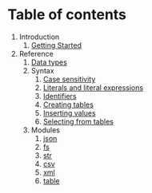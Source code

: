 # Table of contents

1. Introduction
    1. [Getting Started](./introduction/getting_started.md)
2. Reference
    1. [Data types](./reference/data_types/data_types.md)
    2. Syntax
        1. [Case sensitivity](./reference/syntax/case_sensitivity.md)
        2. [Literals and literal expressions](./reference/syntax/literals.md)
        3. [Identifiers](./reference/syntax/identifiers.md)
        4. [Creating tables](./reference/syntax/create_table.md)
        5. [Inserting values](./reference/syntax/insert_table.md)
        6. [Selecting from tables](./reference/syntax/select_from.md)
    3. Modules
        1. [json](.\modules\json.md)
        2. [fs](.\modules\fs.md)
        3. [str](.\modules\str.md)
        4. [csv](.\modules\csv.md)
        5. [xml](.\modules\xml.md)
        6. [table](.\modules\table.md)
